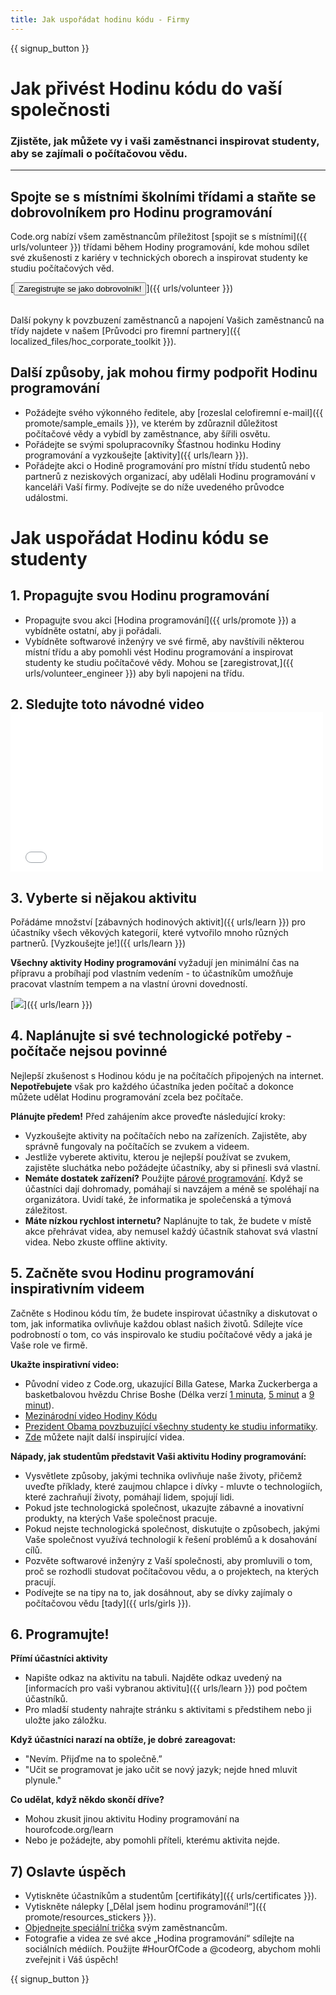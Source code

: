 ```yaml
---
title: Jak uspořádat hodinu kódu - Firmy
---
```


{{ signup_button }}

# Jak přivést Hodinu kódu do vaší společnosti
### Zjistěte, jak můžete vy i vaši zaměstnanci inspirovat studenty, aby se zajímali o počítačovou vědu.

***

## Spojte se s místními školními třídami a staňte se dobrovolníkem pro Hodinu programování
Code.org nabízí všem zaměstnancům příležitost [spojit se s místními]({{ urls/volunteer }}) třídami během Hodiny programování, kde mohou sdílet své zkušenosti z kariéry v technických oborech a inspirovat studenty ke studiu počítačových věd.

[<button>Zaregistrujte se jako dobrovolník!</button>]({{ urls/volunteer }})
<br>
<br>

Další pokyny k povzbuzení zaměstnanců a napojení Vašich zaměstnanců na třídy najdete v našem [Průvodci pro firemní partnery]({{ localized_files/hoc_corporate_toolkit }}).

## Další způsoby, jak mohou firmy podpořit Hodinu programování

- Požádejte svého výkonného ředitele, aby [rozeslal celofiremní e-mail]({{ promote/sample_emails }}), ve kterém by zdůraznil důležitost počítačové vědy a vybídl by zaměstnance, aby šířili osvětu.
- Pořádejte se svými spolupracovníky Šťastnou hodinku Hodiny programování a vyzkoušejte [aktivity]({{ urls/learn }}).
- Pořádejte akci o Hodině programování pro místní třídu studentů nebo partnerů z neziskových organizací, aby udělali Hodinu programování v kanceláři Vaší firmy. Podívejte se do níže uvedeného průvodce událostmi.


# Jak uspořádat Hodinu kódu se studenty

## 1. Propagujte svou Hodinu programování
- Propagujte svou akci [Hodina programování]({{ urls/promote }}) a vybídněte ostatní, aby ji pořádali.
- Vybídněte softwarové inženýry ve své firmě, aby navštívili některou místní třídu a aby pomohli vést Hodinu programování a inspirovat studenty ke studiu počítačové vědy. Mohou se [zaregistrovat,]({{ urls/volunteer_engineer }}) aby byli napojeni na třídu.

## 2. Sledujte toto návodné video <iframe width="500" height="255" src="//www.youtube.com/embed/SrnvvWDm73k" frameborder="0" allowfullscreen></iframe>

## 3. Vyberte si nějakou aktivitu
Pořádáme množství [zábavných hodinových aktivit]({{ urls/learn }}) pro účastníky všech věkových kategorií, které vytvořilo mnoho různých partnerů. [Vyzkoušejte je!]({{ urls/learn }})

**Všechny aktivity Hodiny programování** vyžadují jen minimální čas na přípravu a probíhají pod vlastním vedením - to účastníkům umožňuje pracovat vlastním tempem a na vlastní úrovni dovedností.

[<img src="/images/fit-700/tutorials.png" />]({{ urls/learn }})

## 4. Naplánujte si své technologické potřeby - počítače nejsou povinné

Nejlepší zkušenost s Hodinou kódu je na počítačích připojených na internet. **Nepotřebujete** však pro každého účastníka jeden počítač a dokonce můžete udělat Hodinu programování zcela bez počítače.

**Plánujte předem!** Před zahájením akce proveďte následující kroky:

- Vyzkoušejte aktivity na počítačích nebo na zařízeních. Zajistěte, aby správně fungovaly na počítačích se zvukem a videem.
- Jestliže vyberete aktivitu, kterou je nejlepší používat se zvukem, zajistěte sluchátka nebo požádejte účastníky, aby si přinesli svá vlastní.
- **Nemáte dostatek zařízení?** Použijte [párové programování](https://www.youtube.com/watch?v=vgkahOzFH2Q). Když se účastníci dají dohromady, pomáhají si navzájem a méně se spoléhají na organizátora. Uvidí také, že informatika je společenská a týmová záležitost.
- **Máte nízkou rychlost internetu?** Naplánujte to tak, že budete v místě akce přehrávat videa, aby nemusel každý účastník stahovat svá vlastní videa. Nebo zkuste offline aktivity.

## 5.  Začněte svou Hodinu programování inspirativním videem
Začněte s Hodinou kódu tím, že budete inspirovat účastníky a diskutovat o tom, jak informatika ovlivňuje každou oblast našich životů. Sdílejte více podrobností o tom, co vás inspirovalo ke studiu počítačové vědy a jaká je Vaše role ve firmě.

**Ukažte inspirativní video:**

- Původní video z Code.org, ukazující Billa Gatese, Marka Zuckerberga a basketbalovou hvězdu Chrise Boshe (Délka verzí [1 minuta](https://www.youtube.com/watch?v=qYZF6oIZtfc), [5 minut](https://www.youtube.com/watch?v=nKIu9yen5nc) a [9 minut](https://www.youtube.com/watch?v=dU1xS07N-FA)).
- [Mezinárodní video Hodiny Kódu](https://www.youtube.com/watch?v=KsOIlDT145A)
- [Prezident Obama povzbuzující všechny studenty ke studiu informatiky](https://www.youtube.com/watch?v=6XvmhE1J9PY).
- [Zde](https://www.youtube.com/playlist?list=PLzdnOPI1iJNfpD8i4Sx7U0y2MccnrNZuP) můžete najít další inspirující videa.

**Nápady, jak studentům představit Vaši aktivitu Hodiny programování:**

- Vysvětlete způsoby, jakými technika ovlivňuje naše životy, přičemž uveďte příklady, které zaujmou chlapce i dívky - mluvte o technologiích, které zachraňují životy, pomáhají lidem, spojují lidi.
- Pokud jste technologická společnost, ukazujte zábavné a inovativní produkty, na kterých Vaše společnost pracuje.
- Pokud nejste technologická společnost, diskutujte o způsobech, jakými Vaše společnost využívá technologií k řešení problémů a k dosahování cílů.
- Pozvěte softwarové inženýry z Vaší společnosti, aby promluvili o tom, proč se rozhodli studovat počítačovou vědu, a o projektech, na kterých pracují.
- Podívejte se na tipy na to, jak dosáhnout, aby se dívky zajímaly o počítačovou vědu [tady]({{ urls/girls }}).

## 6. Programujte!
**Přímí účastníci aktivity**

- Napište odkaz na aktivitu na tabuli. Najděte odkaz uvedený na [informacích pro vaši vybranou aktivitu]({{ urls/learn }}) pod počtem účastníků.
- Pro mladší studenty nahrajte stránku s aktivitami s předstihem nebo ji uložte jako záložku.

**Když účastníci narazí na obtíže, je dobré zareagovat:**

- "Nevím. Přijďme na to společně.”
- "Učit se programovat je jako učit se nový jazyk; nejde hned mluvit plynule."

**Co udělat, když někdo skončí dříve?**

- Mohou zkusit jinou aktivitu Hodiny programování na hourofcode.org/learn
- Nebo je požádejte, aby pomohli příteli, kterému aktivita nejde.

## 7) Oslavte úspěch

- Vytiskněte účastníkům a studentům [certifikáty]({{ urls/certificates }}).
- Vytiskněte nálepky [„Dělal jsem hodinu programování!“]({{ promote/resources_stickers }}).
- [Objednejte speciální trička](http://blog.code.org/post/132608499493/hour-of-code-shirts-and-more) svým zaměstnancům.
- Fotografie a videa ze své akce „Hodina programování“ sdílejte na sociálních médiích. Použijte #HourOfCode a @codeorg, abychom mohli zveřejnit i Váš úspěch!

{{ signup_button }}
